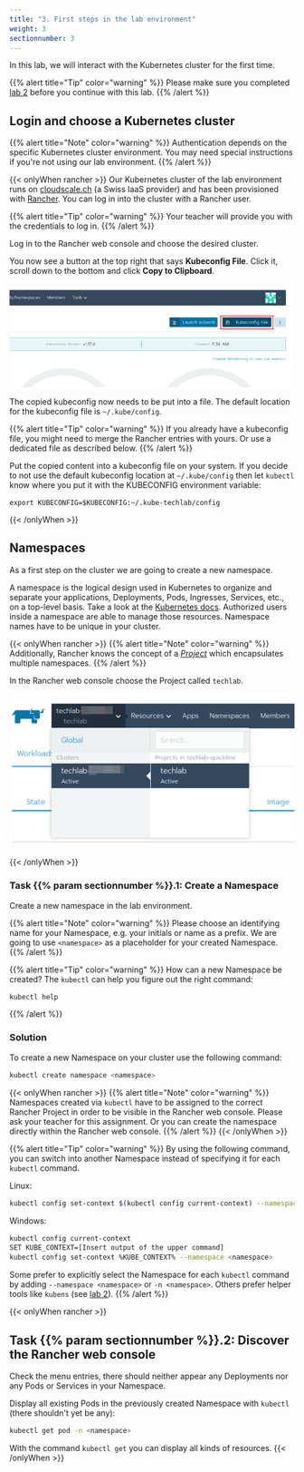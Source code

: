 ```yaml
---
title: "3. First steps in the lab environment"
weight: 3
sectionnumber: 3
---
```



In this lab, we will interact with the Kubernetes cluster for the first time.

{{% alert title="Tip" color="warning" %}}
Please make sure you completed [lab 2](../02.0/) before you continue with this lab.
{{% /alert %}}


## Login and choose a Kubernetes cluster

{{% alert title="Note" color="warning" %}}
Authentication depends on the specific Kubernetes cluster environment. You may need special instructions if you're not using our lab environment.
{{% /alert %}}

{{< onlyWhen rancher >}}
Our Kubernetes cluster of the lab environment runs on [cloudscale.ch](https://cloudscale.ch) (a Swiss IaaS provider) and has been provisioned with [Rancher](https://rancher.com/). You can log in into the cluster with a Rancher user.

{{% alert title="Tip" color="warning" %}}
Your teacher will provide you with the credentials to log in.
{{% /alert %}}

Log in to the Rancher web console and choose the desired cluster.

You now see a button at the top right that says **Kubeconfig File**. Click it, scroll down to the bottom and click **Copy to Clipboard**.

![Download kubeconfig File](kubectlconfigfilebutton.png)

The copied kubeconfig now needs to be put into a file. The default location for the kubeconfig file is `~/.kube/config`.

{{% alert title="Tip" color="warning" %}}
If you already have a kubeconfig file, you might need to merge the Rancher entries with yours. Or use a dedicated file as described below.
{{% /alert %}}

Put the copied content into a kubeconfig file on your system.
If you decide to not use the default kubeconfig location at `~/.kube/config` then let `kubectl` know where you put it with the KUBECONFIG environment variable:

```
export KUBECONFIG=$KUBECONFIG:~/.kube-techlab/config
```

{{< /onlyWhen >}}


## Namespaces

As a first step on the cluster we are going to create a new namespace.

A namespace is the logical design used in Kubernetes to organize and separate your applications, Deployments, Pods, Ingresses, Services, etc., on a top-level basis. Take a look at the [Kubernetes docs](https://kubernetes.io/docs/concepts/overview/working-with-objects/namespaces/). Authorized users inside a namespace are able to manage those resources. Namespace names have to be unique in your cluster.

{{< onlyWhen rancher >}}
{{% alert title="Note" color="warning" %}}
Additionally, Rancher knows the concept of a [*Project*](https://rancher.com/docs/rancher/v2.x/en/cluster-admin/projects-and-namespaces/) which encapsulates multiple namespaces.
{{% /alert %}}

In the Rancher web console choose the Project called `techlab`.

![Rancher Project](chooseproject.png)

{{< /onlyWhen >}}


### Task {{% param sectionnumber %}}.1: Create a Namespace

Create a new namespace in the lab environment.

{{% alert title="Note" color="warning" %}}
Please choose an identifying name for your Namespace, e.g. your initials or name as a prefix. We are going to use `<namespace>` as a placeholder for your created Namespace.
{{% /alert %}}


{{% alert title="Tip" color="warning" %}}
How can a new Namespace be created? The `kubectl` can help you figure out the right command:

```bash
kubectl help
```

{{% /alert %}}


### Solution

To create a new Namespace on your cluster use the following command:

```bash
kubectl create namespace <namespace>
```

{{< onlyWhen rancher >}}
{{% alert title="Note" color="warning" %}}
Namespaces created via `kubectl` have to be assigned to the correct Rancher Project in order to be visible in the Rancher web console. Please ask your teacher for this assignment. Or you can create the namespace directly within the Rancher web console.
{{% /alert %}}
{{< /onlyWhen >}}

{{% alert title="Tip" color="warning" %}}
By using the following command, you can switch into another Namespace instead of specifying it for each `kubectl` command.

Linux:

```bash
kubectl config set-context $(kubectl config current-context) --namespace <namespace>
```

Windows:

```bash
kubectl config current-context
SET KUBE_CONTEXT=[Insert output of the upper command]
kubectl config set-context %KUBE_CONTEXT% --namespace <namespace>
```

Some prefer to explicitly select the Namespace for each `kubectl` command by adding `--namespace <namespace>` or `-n <namespace>`. Others prefer helper tools like `kubens` (see [lab 2](../02.0)).
{{% /alert %}}


{{< onlyWhen rancher >}}


## Task {{% param sectionnumber %}}.2: Discover the Rancher web console

Check the menu entries, there should neither appear any Deployments nor any Pods or Services in your Namespace.

Display all existing Pods in the previously created Namespace with `kubectl` (there shouldn't yet be any):

```bash
kubectl get pod -n <namespace>
```

With the command `kubectl get` you can display all kinds of resources.
{{< /onlyWhen >}}
